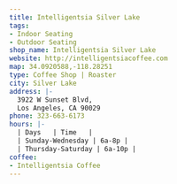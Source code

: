 ```yaml
---
title: Intelligentsia Silver Lake
tags:
- Indoor Seating
- Outdoor Seating
shop_name: Intelligentsia Silver Lake
website: http://intelligentsiacoffee.com
map: 34.0920588,-118.28251
type: Coffee Shop | Roaster
city: Silver Lake
address: |-
  3922 W Sunset Blvd,
  Los Angeles, CA 90029
phone: 323-663-6173
hours: |-
  | Days   | Time   |
  | Sunday-Wednesday | 6a-8p |
  | Thursday-Saturday | 6a-10p |
coffee:
- Intelligentsia Coffee
---
```

